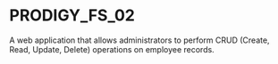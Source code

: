 # PRODIGY_FS_02
A web application that allows administrators to perform CRUD (Create, Read, Update, Delete) operations on employee records.
